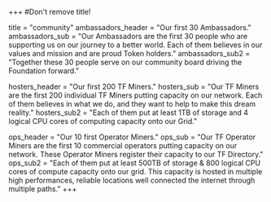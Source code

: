 +++
#Don't remove title!

title = "community"
ambassadors_header = "Our first 30 Ambassadors."
ambassadors_sub = "Our Ambassadors are the first 30 people who are supporting us on our journey to a better world. Each of them believes in our values and mission and are proud Token holders."
ambassadors_sub2 = "Together these 30 people serve on our community board driving the Foundation forward."

hosters_header = "Our first 200 TF Miners."
hosters_sub = "Our TF Miners are the first 200 individual TF Miners putting capacity on our network. Each of them believes in what we do, and they want to help to make this dream reality."
hosters_sub2 = "Each of them put at least 1TB of storage and 4 logical CPU cores of computing capacity onto our Grid."

ops_header = "Our 10 first Operator Miners."
ops_sub = "Our TF Operator Miners are the first 10 commercial operators putting capacity on our network. These Operator Miners register their capacity to our TF Directory."
ops_sub2 = "Each of them put at least 500TB of storage &amp; 800 logical CPU cores of compute capacity onto our grid. This capacity is hosted in multiple high performances, reliable locations well connected the internet through multiple paths."
+++
